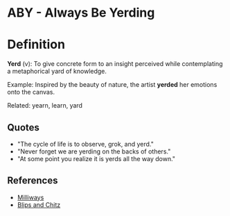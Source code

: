 # ABY - Always Be Yerding

# Definition
**Yerd** (v): To give concrete form to an insight perceived while contemplating a metaphorical yard of knowledge.

Example:
Inspired by the beauty of nature, the artist **yerded** her emotions onto the canvas.

Related: yearn, learn, yard

## Quotes
- "The cycle of life is to observe, grok, and yerd."
- "Never forget we are yerding on the backs of others."
- "At some point you realize it is yerds all the way down."
  
## References
- [Milliways](https://hitchhikers.fandom.com/wiki/Milliways)
- [Blips and Chitz](https://rickandmorty.fandom.com/wiki/Blips_and_Chitz)

